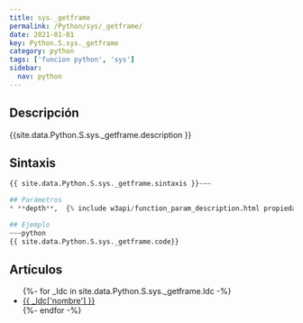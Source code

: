 ```yaml
---
title: sys._getframe
permalink: /Python/sys/_getframe/
date: 2021-01-01
key: Python.S.sys._getframe
category: python
tags: ['funcion python', 'sys']
sidebar: 
  nav: python
---
```


## Descripción
{{site.data.Python.S.sys._getframe.description }}

## Sintaxis
~~~python
{{ site.data.Python.S.sys._getframe.sintaxis }}~~~

## Parámetros
* **depth**,  {% include w3api/function_param_description.html propiedad=site.data.Python.S.sys._getframe valor="depth" %}

## Ejemplo
~~~python
{{ site.data.Python.S.sys._getframe.code}}
~~~

## Artículos
<ul>
{%- for _ldc in site.data.Python.S.sys._getframe.ldc -%}
   <li>
       <a href="{{_ldc['url'] }}">{{ _ldc['nombre'] }}</a>
   </li>
{%- endfor -%}
</ul>
